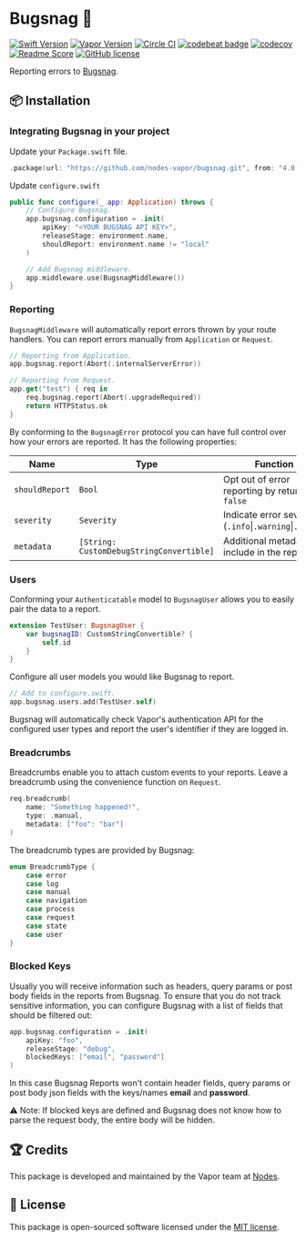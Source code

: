 # Bugsnag 🐛
[![Swift Version](https://img.shields.io/badge/Swift-5.2-brightgreen.svg)](http://swift.org)
[![Vapor Version](https://img.shields.io/badge/Vapor-4-e040fb.svg)](https://vapor.codes)
[![Circle CI](https://circleci.com/gh/nodes-vapor/bugsnag/tree/master.svg?style=shield)](https://circleci.com/gh/nodes-vapor/bugsnag)
[![codebeat badge](https://codebeat.co/badges/e93cc2d5-7365-4916-bc92-3f6bb39b18f4)](https://codebeat.co/projects/github-com-nodes-vapor-bugsnag-master)
[![codecov](https://codecov.io/gh/nodes-vapor/bugsnag/branch/master/graph/badge.svg)](https://codecov.io/gh/nodes-vapor/bugsnag)
[![Readme Score](http://readme-score-api.herokuapp.com/score.svg?url=https://github.com/nodes-vapor/bugsnag)](http://clayallsopp.github.io/readme-score?url=https://github.com/nodes-vapor/bugsnag)
[![GitHub license](https://img.shields.io/badge/license-MIT-blue.svg)](https://raw.githubusercontent.com/nodes-vapor/bugsnag/master/LICENSE)

Reporting errors to [Bugsnag](https://www.bugsnag.com/).

## 📦 Installation

### Integrating Bugsnag in your project

Update your `Package.swift` file.

```swift
.package(url: "https://github.com/nodes-vapor/bugsnag.git", from: "4.0.0")
```

Update `configure.swift`

```swift
public func configure(_ app: Application) throws {
    // Configure Bugsnag.
    app.bugsnag.configuration = .init(
        apiKey: "<YOUR BUGSNAG API KEY>",
        releaseStage: environment.name,
        shouldReport: environment.name != "local"
    )

    // Add Bugsnag middleware.
    app.middleware.use(BugsnagMiddleware())
}
```

### Reporting

`BugsnagMiddleware` will automatically report errors thrown by your route handlers. You can report errors manually from `Application` or `Request`.

```swift
// Reporting from Application.
app.bugsnag.report(Abort(.internalServerError))

// Reporting from Request.
app.get("test") { req in
    req.bugsnag.report(Abort(.upgradeRequired))
    return HTTPStatus.ok
}
```

By conforming to the `BugsnagError` protocol you can have full control over how your errors are reported. It has the following properties:

| Name | Type | Function | Default |
|---|---|---|---|
| `shouldReport` | `Bool` | Opt out of error reporting by returning `false` | `true` |
| `severity` | `Severity` | Indicate error severity (`.info`\|`.warning`\|`.error`) | `.error` |
| `metadata` | `[String: CustomDebugStringConvertible]` | Additional metadata to include in the report | `[:]` |

### Users
Conforming your `Authenticatable` model to `BugsnagUser` allows you to easily pair the data to a report.

```swift
extension TestUser: BugsnagUser {
    var bugsnagID: CustomStringConvertible? { 
        self.id
    }
}
```

Configure all user models you would like Bugsnag to report.

```swift
// Add to configure.swift.
app.bugsnag.users.add(TestUser.self)
```

Bugsnag will automatically check Vapor's authentication API for the configured user types and report the user's identifier if they are logged in.

### Breadcrumbs
Breadcrumbs enable you to attach custom events to your reports. Leave a breadcrumb using the convenience function on `Request`.

```swift
req.breadcrumb(
    name: "Something happened!",
    type: .manual,
    metadata: ["foo": "bar"]
)
```

The breadcrumb types are provided by Bugsnag:

```swift
enum BreadcrumbType {
    case error
    case log
    case manual
    case navigation
    case process
    case request
    case state
    case user
}
```

### Blocked Keys

Usually you will receive information such as headers, query params or post body fields in the reports from Bugsnag. To ensure that you do not track sensitive information, you can configure Bugsnag with a list of fields that should be filtered out:

```swift
app.bugsnag.configuration = .init(
    apiKey: "foo",
    releaseStage: "debug",
    blockedKeys: ["email", "password"]
)
```
In this case Bugsnag Reports won't contain header fields, query params or post body json fields with the keys/names **email** and **password**.

⚠️ Note: If blocked keys are defined and Bugsnag does not know how to parse the request body, the entire body will be hidden.

## 🏆 Credits

This package is developed and maintained by the Vapor team at [Nodes](https://www.nodesagency.com).

## 📄 License

This package is open-sourced software licensed under the [MIT license](http://opensource.org/licenses/MIT).

